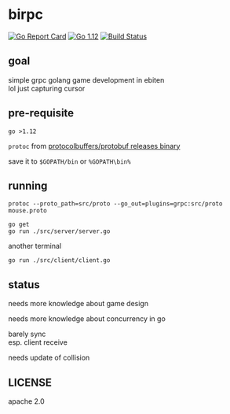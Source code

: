 # birpc

[![Go Report Card](https://goreportcard.com/badge/github.com/gocs/birpc)](https://goreportcard.com/report/github.com/gocs/birpc)
[![Go 1.12](https://img.shields.io/badge/go-1.12-7cf.svg)](https://golang.org/dl/)
[![Build Status](https://travis-ci.org/gocs/birpc.svg?branch=master)](https://travis-ci.org/gocs/birpc)

## goal

simple grpc golang game development in ebiten\
lol just capturing cursor

## pre-requisite

`go >1.12`

`protoc` from [protocolbuffers/protobuf releases binary](https://github.com/protocolbuffers/protobuf/releases)

save it to `$GOPATH/bin` or `%GOPATH\bin%`

## running

```
protoc --proto_path=src/proto --go_out=plugins=grpc:src/proto mouse.proto
```
```
go get
go run ./src/server/server.go
```
another terminal
```
go run ./src/client/client.go
```

## status

needs more knowledge about game design

needs more knowledge about concurrency in go

barely sync\
esp. client receive

needs update of collision

## LICENSE

apache 2.0
